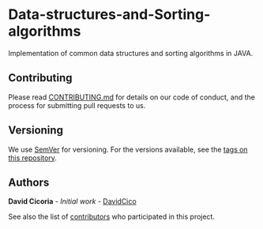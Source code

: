 # Data-structures-and-Sorting-algorithms

Implementation of common data structures and sorting algorithms in JAVA.

## Contributing

Please read [CONTRIBUTING.md](https://github.com/DavidCico/Data-structures-and-Sorting-algorithms/blob/master/CONTRIBUTING.md) for details on our code of conduct, and the process for submitting pull requests to us.

## Versioning

We use [SemVer](http://semver.org/) for versioning. For the versions available, see the [tags on this repository](https://github.com/your/project/tags).

## Authors

**David Cicoria** - *Initial work* - [DavidCico](https://github.com/DavidCico)

See also the list of [contributors](https://github.com/DavidCico/Data-structures-and-Sorting-algorithms/graphs/contributors) who participated in this project.

